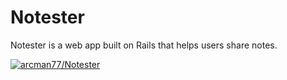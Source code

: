 <h1>Notester</h1>

Notester is a web app built on Rails that helps users share notes.

[![arcman77/Notester](https://repolabels.net/arcman77/Notester/large.svg)](https://github.com/arcman77/Notester/)
